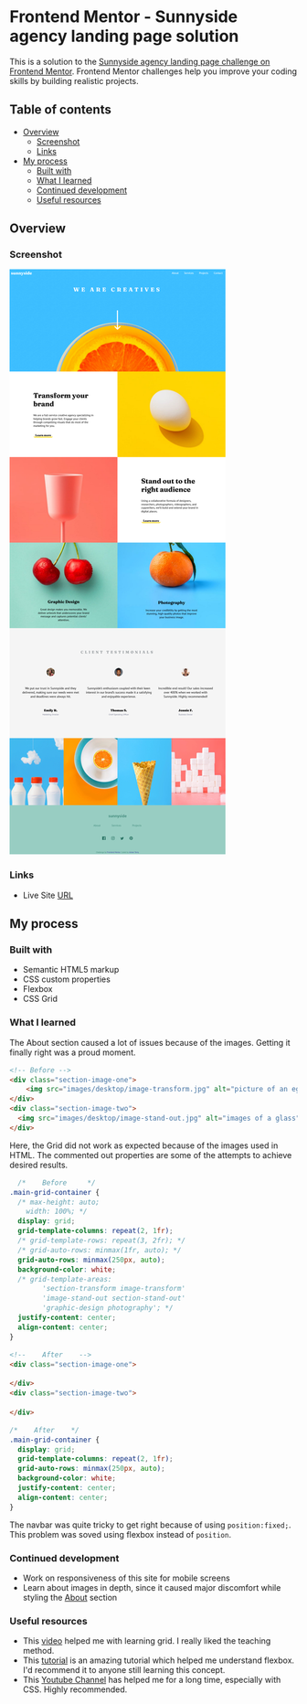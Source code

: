 # Frontend Mentor - Sunnyside agency landing page solution

This is a solution to the [Sunnyside agency landing page challenge on Frontend Mentor](https://www.frontendmentor.io/challenges/sunnyside-agency-landing-page-7yVs3B6ef). Frontend Mentor challenges help you improve your coding skills by building realistic projects.

## Table of contents

- [Overview](#overview)
  - [Screenshot](#screenshot)
  - [Links](#links)
- [My process](#my-process)
  - [Built with](#built-with)
  - [What I learned](#what-i-learned)
  - [Continued development](#continued-development)
  - [Useful resources](#useful-resources)

## Overview

### Screenshot

![Solution Screenshot](./images/desktop-solution/complete.png)

### Links

- Live Site [URL](https://aim-t.github.io/sunnyside-agency-landing-page-main/)

## My process

### Built with

- Semantic HTML5 markup
- CSS custom properties
- Flexbox
- CSS Grid

### What I learned
The About section caused a lot of issues because of the images. Getting it finally right was a proud moment. 
```html
<!-- Before -->
<div class="section-image-one">
    <img src="images/desktop/image-transform.jpg" alt="picture of an egg">
</div>
<div class="section-image-two">
  <img src="images/desktop/image-stand-out.jpg" alt="images of a glass">
</div>
```

Here, the Grid did not work as expected because of the images used in HTML. The commented out properties are some of the attempts to achieve desired results. 
```css
  /*    Before     */
.main-grid-container {
  /* max-height: auto;
    width: 100%; */
  display: grid;
  grid-template-columns: repeat(2, 1fr);
  /* grid-template-rows: repeat(3, 2fr); */
  /* grid-auto-rows: minmax(1fr, auto); */
  grid-auto-rows: minmax(250px, auto);
  background-color: white;
  /* grid-template-areas: 
        'section-transform image-transform'
        'image-stand-out section-stand-out'
        'graphic-design photography'; */
  justify-content: center;
  align-content: center;
}
```
```html
<!--    After    -->
<div class="section-image-one">

</div>
<div class="section-image-two">

</div>
```
```css
/*    After    */
.main-grid-container {
  display: grid;
  grid-template-columns: repeat(2, 1fr);
  grid-auto-rows: minmax(250px, auto);
  background-color: white;
  justify-content: center;
  align-content: center;
}
```
The navbar was quite tricky to get right because of using `position:fixed;`. This problem was soved using flexbox instead of `position`.  

### Continued development
- Work on responsiveness of this site for mobile screens 
- Learn about images in depth, since it caused major discomfort while styling the [About](./index.html) section

### Useful resources

- This [video](https://www.youtube.com/watch?v=jV8B24rSN5o) helped me with learning grid. I really liked the teaching method.
- This [tutorial](https://www.youtube.com/watch?v=fYq5PXgSsbE) is an amazing tutorial which helped me understand flexbox. I'd recommend it to anyone still learning this concept.
- This [Youtube Channel](https://www.youtube.com/kepowob) has helped me for a long time, especially with CSS. Highly recommended.  